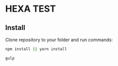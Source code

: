# HEXA TEST

## Install

Clone repository to your folder and run commands:

```bash
npm install || yarn install

gulp
```
